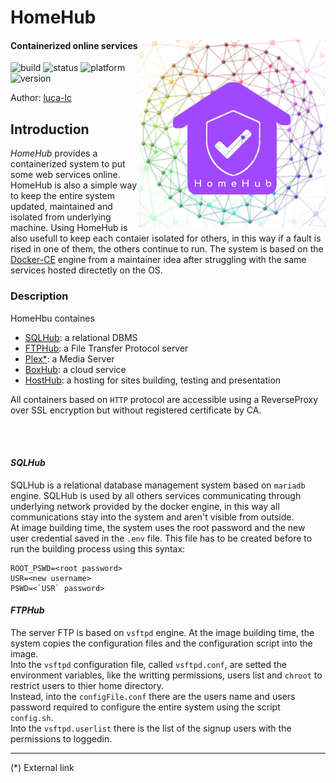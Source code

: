 <link rel="stylesheet" type="text/css" media="all" href="assets/style.css" />

[1]: https://www.docker.com/
[2]: https://luca-lc.github.io/
[3]: https://plex.tv/ 

# HomeHub
<img src="./assets/img/HomeHub.png" width="300" align="right"/> 

#### Containerized online services 
![build](https://img.shields.io/badge/build-ContinuousIntegration-ff3030)
![status](https://img.shields.io/badge/status-Development-yellow)
![platform](https://img.shields.io/badge/platform-Docker-3285a8)
![version](https://img.shields.io/badge/version-alpha4-ff7300)

<p class="author">Author: <a href="https://luca-lc.github.io/">luca-lc</a></p>


## Introduction

*HomeHub* provides a containerized system to put some web services online. HomeHub is also a simple way to keep the entire system updated, maintained and isolated from underlying machine. Using HomeHub is also usefull to keep each contaier isolated for others, in this way if a fault is rised in one of them, the others continue to run. The system is based on the [Docker-CE][1] engine from a maintainer idea after struggling with the same services hosted directetly on the OS.


### Description

HomeHbu containes
- <u>[SQLHub](#SQLHub)</u>: a relational DBMS
- <u>[FTPHub](#FTPHub)</u>: a File Transfer Protocol server
- <u>[Plex*][3]</a></u>: a Media Server
- <u>[BoxHub](#BoxHub)</u>: a cloud service
- <u>[HostHub](#HostHub)</u>: a hosting for sites building, testing and presentation

All containers based on `HTTP` protocol are accessible using a ReverseProxy over SSL encryption but without registered certificate by CA.

<br/><br/>

#### _SQLHub_

SQLHub is a relational database management system based on `mariadb` engine. SQLHub is used by all others services communicating through underlying network provided by the docker engine, in this way all communications stay into the system and aren't visible from outside. <br/>
At image building time, the system uses the root password and the new user credential saved in the `.env` file. This file has to be created before to run the building process using this syntax:
```
ROOT_PSWD=<root password>
USR=<new username>
PSWD=<`USR` password>
```


#### _FTPHub_

The server FTP is based on `vsftpd` engine. At the image building time, the system copies the configuration files and the configuration script into the image.<br/>
Into the `vsftpd` configuration file, called `vsftpd.conf`, are setted the environment variables, like the writting permissions, users list and `chroot` to restrict users to thier home directory.<br/>
Instead, into the `configFile.conf` there are the users name and users password required to configure the entire system using the script `config.sh`.<br/>
Into the `vsftpd.userlist` there is the list of the signup users with the permissions to loggedin.


---
<p class="footer">
(*) External link
</p>